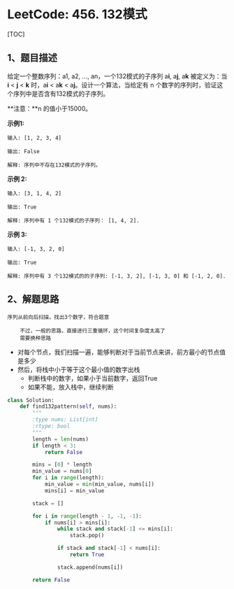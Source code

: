 # LeetCode: 456. 132模式

[TOC]

## 1、题目描述

给定一个整数序列：a1, a2, ..., an，一个132模式的子序列 a**i**, a**j**, a**k** 被定义为：当 **i** < **j** < **k** 时，a**i** < a**k** < a**j**。设计一个算法，当给定有 n 个数字的序列时，验证这个序列中是否含有132模式的子序列。

**注意：**n 的值小于15000。

**示例1:**

```
输入: [1, 2, 3, 4]

输出: False

解释: 序列中不存在132模式的子序列。
```

**示例 2:**

```
输入: [3, 1, 4, 2]

输出: True

解释: 序列中有 1 个132模式的子序列： [1, 4, 2].
```

**示例 3:**

```
输入: [-1, 3, 2, 0]

输出: True

解释: 序列中有 3 个132模式的的子序列: [-1, 3, 2], [-1, 3, 0] 和 [-1, 2, 0].
```

## 2、解题思路

	序列从前向后扫描，找出3个数字，符合题意

```
	不过，一般的思路，直接进行三重循环，这个时间复杂度太高了
	需要换种思路
```

- 对每个节点，我们扫描一遍，能够判断对于当前节点来讲，前方最小的节点值是多少
- 然后，将栈中小于等于这个最小值的数字出栈
  - 判断栈中的数字，如果小于当前数字，返回True
  - 如果不能，放入栈中，继续判断

```python
class Solution:
    def find132pattern(self, nums):
        """
        :type nums: List[int]
        :rtype: bool
        """
        length = len(nums)
        if length < 3:
            return False

        mins = [0] * length
        min_value = nums[0]
        for i in range(length):
            min_value = min(min_value, nums[i])
            mins[i] = min_value

        stack = []

        for i in range(length - 1, -1, -1):
            if nums[i] > mins[i]:
                while stack and stack[-1] <= mins[i]:
                    stack.pop()

                if stack and stack[-1] < nums[i]:
                    return True

                stack.append(nums[i])

        return False
```

